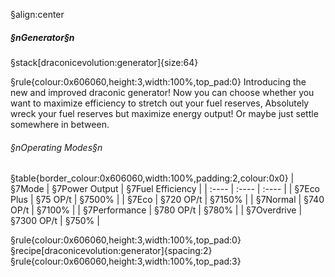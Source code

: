 §align:center
##### §nGenerator§n

§stack[draconicevolution:generator]{size:64}

§rule{colour:0x606060,height:3,width:100%,top_pad:0}
Introducing the new and improved draconic generator! Now you can choose whether you want to maximize efficiency to stretch out your fuel reserves, Absolutely wreck your fuel reserves but maximize energy output! Or maybe just settle somewhere in between. 

###### §nOperating Modes§n
§table{border_colour:0x606060,width:100%,padding:2,colour:0x0}
| §7Mode | §7Power Output | §7Fuel Efficiency |
| :---- | :---- | :---- |
| §7Eco Plus 		| §75 OP/t 		| §7500%	|
| §7Eco 			| §720 OP/t 	| §7150%	|
| §7Normal 		| §740 OP/t 	| §7100%	|
| §7Performance	| §780 OP/t 	| §780% 	|
| §7Overdrive 		| §7300 OP/t	| §750% 	|

§rule{colour:0x606060,height:3,width:100%,top_pad:0}
§recipe[draconicevolution:generator]{spacing:2}
§rule{colour:0x606060,height:3,width:100%,top_pad:3}
